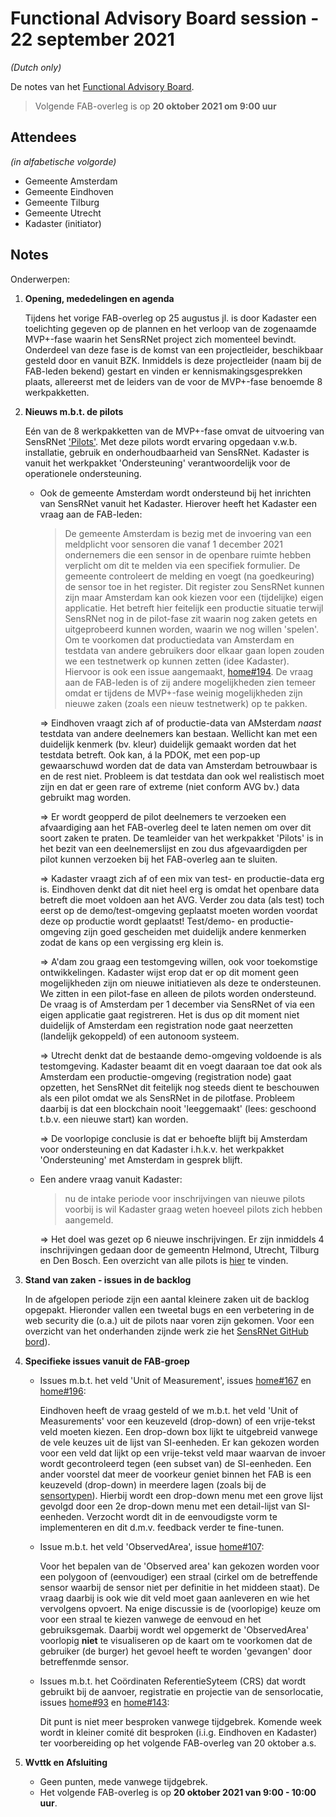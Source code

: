 # Functional Advisory Board session - 22 september 2021

_(Dutch only)_

De notes van het [Functional Advisory Board](../FAB.md).

> Volgende FAB-overleg is op **20 oktober 2021 om 9:00 uur**

## Attendees

_(in alfabetische volgorde)_

- Gemeente Amsterdam
- Gemeente Eindhoven
- Gemeente Tilburg
- Gemeente Utrecht
- Kadaster (initiator)

## Notes

Onderwerpen:

1. **Opening, mededelingen en agenda**
     
     Tijdens het vorige FAB-overleg op 25 augustus jl. is door Kadaster een toelichting gegeven op de plannen en het verloop van de zogenaamde MVP+-fase waarin het SensRNet project zich momenteel bevindt. Onderdeel van deze fase is de komst van een projectleider, beschikbaar gesteld door en vanuit BZK. Inmiddels is deze projectleider (naam bij de FAB-leden bekend) gestart en vinden er kennismakingsgesprekken plaats, allereerst met de leiders van de voor de MVP+-fase benoemde 8 werkpakketten.

2. **Nieuws m.b.t. de pilots**

     Eén van de 8 werkpakketten van de MVP+-fase omvat de uitvoering van SensRNet ['Pilots'](https://kadaster-labs.github.io/sensrnet-home/Pilots/). Met deze pilots wordt ervaring opgedaan v.w.b. installatie, gebruik en onderhoudbaarheid van SensRNet. Kadaster is vanuit het werkpakket 'Ondersteuning' verantwoordelijk voor de operationele ondersteuning. 
     
     - Ook de gemeente Amsterdam wordt ondersteund bij het inrichten van SensRNet vanuit het Kadaster. Hierover heeft het Kadaster een vraag aan de FAB-leden:
       
        > De gemeente Amsterdam is bezig met de invoering van een meldplicht voor sensoren die vanaf 1 december 2021 ondernemers die een sensor in de openbare ruimte hebben verplicht om dit te melden via een specifiek formulier. De gemeente controleert de melding en voegt (na goedkeuring) de sensor toe in het register. Dit register zou SensRNet kunnen zijn maar Amsterdam kan ook kiezen voor een (tijdelijke) eigen applicatie. Het betreft hier feitelijk een productie situatie terwijl SensRNet nog in de pilot-fase zit waarin nog zaken getets en uitgeprobeerd kunnen worden, waarin we nog willen 'spelen'. Om te voorkomen dat productiedata van Amsterdam en testdata van andere gebruikers door elkaar gaan lopen zouden we een testnetwerk op kunnen zetten (idee Kadaster). Hiervoor is ook een issue aangemaakt, [home#194](https://github.com/kadaster-labs/sensrnet-home/issues/194). De vraag aan de FAB-leden is of zij andere mogelijkheden zien temeer omdat er tijdens de MVP+-fase weinig mogelijkheden zijn nieuwe zaken (zoals een nieuw testnetwerk) op te pakken.
     
          => Eindhoven vraagt zich af of productie-data van AMsterdam _naast_ testdata van andere deelnemers kan bestaan. Wellicht kan met een duidelijk kenmerk (bv. kleur) duidelijk gemaakt worden dat het testdata betreft. Ook kan, á la PDOK, met een pop-up gewaarschuwd worden dat de data van Amsterdam betrouwbaar is en de rest niet. Probleem is dat testdata dan ook wel realistisch moet zijn en dat er geen rare of extreme (niet conform AVG bv.) data gebruikt mag worden.
       
          => Er wordt geopperd de pilot deelnemers te verzoeken een afvaardiging aan het FAB-overleg deel te laten nemen om over dit soort zaken te praten. De teamleider van het werkpakket 'Pilots' is in het bezit van een deelnemerslijst en zou dus afgevaardigden per pilot kunnen verzoeken bij het FAB-overleg aan te sluiten.
       
          => Kadaster vraagt zich af of een mix van test- en productie-data erg is. Eindhoven denkt dat dit niet heel erg is omdat het openbare data betreft die moet voldoen aan het AVG. Verder zou data (als test) toch eerst op de demo/test-omgeving geplaatst moeten worden voordat deze op productie wordt geplaatst! Test/demo- en productie-omgeving zijn goed gescheiden met duidelijk andere kenmerken zodat de kans op een vergissing erg klein is.
       
          => A'dam zou graag een testomgeving willen, ook voor toekomstige ontwikkelingen. Kadaster wijst erop dat er op dit moment geen mogelijkheden zijn om nieuwe initiatieven als deze te ondersteunen. We zitten in een pilot-fase en alleen de pilots worden ondersteund. De vraag is of Amsterdam per 1 december via SensRNet of via een eigen applicatie gaat registreren. Het is dus op dit moment niet duidelijk of Amsterdam een registration node gaat neerzetten (landelijk gekoppeld) of een autonoom systeem.
     
          => Utrecht denkt dat de bestaande demo-omgeving voldoende is als testomgeving. Kadaster beaamt dit en voegt daaraan toe dat ook als Amsterdam een productie-omgeving (registration node) gaat opzetten, het SensRNet dit feitelijk nog steeds dient te beschouwen als een pilot omdat we als SensRNet in de pilotfase. Probleem daarbij is dat een blockchain nooit 'leeggemaakt' (lees: geschoond t.b.v. een nieuwe start) kan worden.
    
          => De voorlopige conclusie is dat er behoefte blijft bij Amsterdam voor ondersteuning en dat Kadaster i.h.k.v. het werkpakket 'Ondersteuning' met Amsterdam in gesprek blijft.
    
     - Een andere vraag vanuit Kadaster:
     
        > nu de intake periode voor inschrijvingen van nieuwe pilots voorbij is wil Kadaster graag weten hoeveel pilots zich hebben aangemeld.
        
          => Het doel was gezet op 6 nieuwe inschrijvingen. Er zijn inmiddels 4 inschrijvingen gedaan door de gemeentn Helmond, Utrecht, Tilburg en Den Bosch. Een overzicht van alle pilots is [hier](https://kadaster-labs.github.io/sensrnet-home/Pilots/) te vinden.
    
          
3. **Stand van zaken - issues in de backlog**
   
     In de afgelopen periode zijn een aantal kleinere zaken uit de backlog opgepakt. Hieronder vallen een tweetal bugs en een verbetering in de web security die (o.a.) uit de pilots naar voren zijn gekomen. Voor een overzicht van het onderhanden zijnde werk zie het [SensRNet GitHub bord](https://github.com/orgs/kadaster-labs/projects/1)).
     
   
4. **Specifieke issues vanuit de FAB-groep**
   
     - Issues m.b.t. het veld 'Unit of Measurement', issues [home#167](https://github.com/kadaster-labs/sensrnet-home/issues/167) en [home#196](https://github.com/kadaster-labs/sensrnet-home/issues/196):
     
         Eindhoven heeft de vraag gesteld of we m.b.t. het veld 'Unit of Measurements' voor een keuzeveld (drop-down) of een vrije-tekst veld moeten kiezen. Een drop-down box lijkt te uitgebreid vanwege de vele keuzes uit de lijst van SI-eenheden. Er kan gekozen worden voor een veld dat lijkt op een vrije-tekst veld maar waarvan de invoer wordt gecontroleerd tegen (een subset van) de SI-eenheden. Een ander voorstel dat meer de voorkeur geniet binnen het FAB is een keuzeveld (drop-down) in meerdere lagen (zoals bij de [sensortypen](https://github.com/kadaster-labs/sensrnet-home/issues/96)). Hierbij wordt een drop-down menu met een grove lijst gevolgd door een 2e drop-down menu met een detail-lijst van SI-eenheden. Verzocht wordt dit in de eenvoudigste vorm te implementeren en dit d.m.v. feedback verder te fine-tunen.
     
     - Issue m.b.t. het veld 'ObservedArea', issue [home#107](https://github.com/kadaster-labs/sensrnet-home/issues/107):
       
         Voor het bepalen van de 'Observed area' kan gekozen worden voor een polygoon of (eenvoudiger) een straal (cirkel om de betreffende sensor waarbij de sensor niet per definitie in het middeen staat). De vraag daarbij is ook wie dit veld moet gaan aanleveren en wie het vervolgens opvoert. Na enige discussie is de (voorlopige) keuze om voor een straal te kiezen vanwege de eenvoud en het gebruiksgemak. Daarbij wordt wel opgemerkt de 'ObservedArea' voorlopig **niet** te visualiseren op de kaart om te voorkomen dat de gebruiker (de burger) het gevoel heeft te worden 'gevangen' door betreffenmde sensor.

     - Issues m.b.t. het Coördinaten ReferentieSyteem (CRS) dat wordt gebruikt bij de aanvoer, registratie en projectie van de sensorlocatie, issues [home#93](https://github.com/kadaster-labs/sensrnet-home/issues/93) en [home#143](https://github.com/kadaster-labs/sensrnet-home/issues/143):
       
         Dit punt is niet meer besproken vanwege tijdgebrek. Komende week wordt in kleiner comité dit besproken (i.i.g. Eindhoven en Kadaster) ter voorbereiding op het volgende FAB-overleg van 20 oktober a.s.
     

5. **Wvttk en Afsluiting**
   
     - Geen punten, mede vanwege tijdgebrek.
     - Het volgende FAB-overleg is op **20 oktober 2021 van 9:00 - 10:00 uur**.
